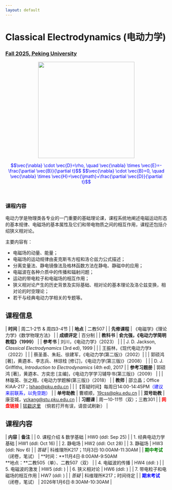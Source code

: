 ```yaml
---
layout: default
---
```


<style>
table {
  font-family: arial, sans-serif;
  border-collapse: collapse;
  width: 100%;
}

td, th {
  border: 1px solid #dddddd;
  text-align: left;
  padding: 8px;
}

tr:nth-child(odd) {
  background-color: #dddddd;
}
</style>

<!-- <h2>
<font color="red">
*** Notice: links are not maintained after the end of course! 
</font>
</h2> -->

# <b>Classical Electrodynamics (电动力学)</b>

### <u>Fall 2025, Peking University</u>

<div style="display: flex; justify-content: center;">
<img src="https://friendshao.github.io/teaching/ced22/James_Clerk_Maxwell.jpg" width="300">
</div>


<p align="center">
<font color="blue">
$$\vec{\nabla} \cdot \vec{D}=\rho, \quad \vec{\nabla} \times \vec{E}=-\frac{\partial \vec{B}}{\partial t}$$
$$\vec{\nabla} \cdot \vec{B}=0, \quad \vec{\nabla} \times \vec{H}=\vec{\jmath}+\frac{\partial \vec{D}}{\partial t}$$
</font>
</p>

<br>

### 课程内容

电动力学是物理类各专业的一门重要的基础理论课，课程系统地阐述电磁运动形态的基本规律、电磁场的基本属性及它们和带电物质之间的相互作用，课程还包括介绍狭义相对论。

主要内容有：
- 电磁场的动量、能量；
- 电磁场的运动规律由麦克斯韦方程和洛仑兹力公式描述；
- 分离变量法、静电镜像法及格林函数方法在静电、静磁中的应用；
- 电磁波在各种介质中的传播和辐射问题；
- 运动的带电粒子和电磁场的相互作用；
- 狭义相对论产生的历史背景及实际基础、相对论的基本理论及洛仑兹变换，相对论的时空理论；
- 若干与经典电动力学相关的专题等。

<p></p>

## 课程信息

| **时间** |  周二1-2节 & 周四3-4节 |
| **地点** |  二教507 |
| **先修课程** | 《电磁学》《理论力学》《数学物理方法》 |
| **成绩评定** | 百分制 |
| **教科书** | **俞允强，《电动力学简明教程》（1999）** |
| **参考书** | 刘川，《电动力学》（2023） | 
| | J. D. Jackson, *Classical Electrodynamics* (3rd ed), 1999 |
| | 王振林，《现代电动力学》（2022）|
| | 蔡圣善、朱耘、徐建军，《电动力学(第二版)》（2002）|
| | 郭硕鸿 [著]，黄逎本、李志兵、林琼桂 [修订]，《电动力学(第三版)》（2008） | 
| | D. J. Griffiths, *Introduction to Electrodynamics* (4th ed), 2017 |
| **参考习题册** | 郭硕鸿 [著]，黄逎本、方奕忠 [主编]，《电动力学学习辅导书(第三版)》（2009） |
| | 林璇英、张之翔，《电动力学题解(第三版)》（2018） |
| **教师** | 邵立晶；Office KIAA-217；lshao@pku.edu.cn | 
| |【答疑时间】每周日14:00-14:45PM<font color="blue">（建议来前联系，以免空跑）</font> |
| **单号助教** | 曹顺顺，19css@pku.edu.cn |
| **双号助教** | 康亚城，yckang@stu.pku.edu.cn |
| **习题课** | 周一10-11节（双）；三教301 |
| <font color="red"><b>网盘链接</b></font> | [猛戳这里](https://disk.pku.edu.cn/link/AA8A0688809B354446BE20E8AF6C1AD42B) （倘若打开有误，请尝试刷新） |

<p></p>

## 课程内容

| **内容** | **备注** |
| 0. 课程介绍 & 数学基础 | HW0 (ddl: Sep 25) |
| 1. 经典电动力学基础 | HW1  (ddl: Oct 16) |
| 2. 静电场 | HW2  (ddl: Oct 28) |
| 3. 静磁场 | HW3  (ddl: Nov 6) |
| *答疑* | 科维理所K217；11月3日·10:00AM-11:30AM | 
| <font color="green"><b>期中考试</b></font>（闭卷，笔试） | **时间：**11月4日·8:00AM-9:50AM<br>**地点：**二教505（单）、二教507（双） |
| 4. 电磁波的传播 | HW4  (ddl: ) |
| 5. 电磁波的激发 | HW5  (ddl: ) |
| 6. 狭义相对论 | HW6  (ddl: )  |
| 7. 带电粒子和电磁场的相互作用 | HW7  (ddl: ) |
| *答疑* | 科维理所K217；时间待定 | 
| <font color="blue"><b>期末考试</b></font>（闭卷，笔试） | 2026年1月6日·8:30AM-10:30AM |

<p></p>

<!-- ## 学生对课程的总体评价

<div style="display: flex; justify-content: center;">
<img src="ced24_score.png" width="880">
</div> -->

<script type="text/x-mathjax-config">
  MathJax.Hub.Config({
    tex2jax: {
      inlineMath: [ ['$','$'] ],
      processEscapes: true
    }
  });
</script>
<script type="text/javascript" src="https://cdn.mathjax.org/mathjax/latest/MathJax.js?config=TeX-AMS-MML_HTMLorMML">
</script>

